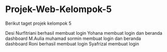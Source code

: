 # Projek-Web-Kelompok-5
Berikut taget projek kelompok 5

Desi Nurfitriani berhasil membuat login
Yohana membuat login dan beranda dashboard
M.Aulia muhamad sormin membuat login dan beranda dashboard 
Roni berhasil membuat login
Syafrizal membuat login
